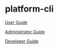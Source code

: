 # platform-cli

[User Guide](user-guide/index.md)

[Administrator Guide](admin-guide/index.md)

[Developer Guide](developer-guide/index.md)